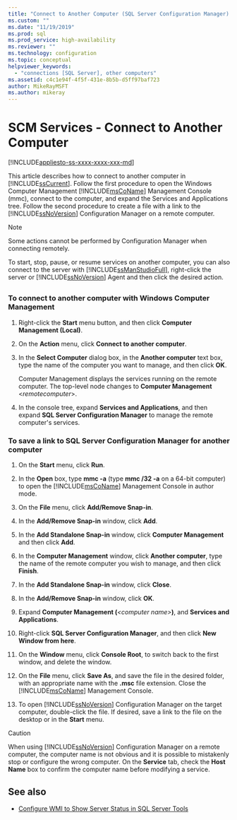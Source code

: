 ```yaml
---
title: "Connect to Another Computer (SQL Server Configuration Manager) | Microsoft Docs"
ms.custom: ""
ms.date: "11/19/2019"
ms.prod: sql
ms.prod_service: high-availability
ms.reviewer: ""
ms.technology: configuration
ms.topic: conceptual
helpviewer_keywords: 
  - "connections [SQL Server], other computers"
ms.assetid: c4c1e94f-4f5f-431e-8b5b-d5ff97baf723
author: MikeRayMSFT
ms.author: mikeray
---
```

# SCM Services - Connect to Another Computer

[!INCLUDE[appliesto-ss-xxxx-xxxx-xxx-md](../../includes/appliesto-ss-xxxx-xxxx-xxx-md.md)]

This article describes how to connect to another computer in [!INCLUDE[ssCurrent](../../includes/sscurrent-md.md)]. Follow the first procedure to open the Windows Computer Management [!INCLUDE[msCoName](../../includes/msconame-md.md)] Management Console (mmc), connect to the computer, and expand the Services and Applications tree. Follow the second procedure to create a file with a link to the [!INCLUDE[ssNoVersion](../../includes/ssnoversion-md.md)] Configuration Manager on a remote computer.

> [!NOTE]
> Some actions cannot be performed by Configuration Manager when connecting remotely.

To start, stop, pause, or resume services on another computer, you can also connect to the server with [!INCLUDE[ssManStudioFull](../../includes/ssmanstudiofull-md.md)], right-click the server or [!INCLUDE[ssNoVersion](../../includes/ssnoversion-md.md)] Agent and then click the desired action.

## <a name="SSMSProcedure"></a>

### To connect to another computer with Windows Computer Management

1. Right-click the **Start** menu button, and then click **Computer Management (Local)**.
2. On the **Action** menu, click **Connect to another computer**.
3. In the **Select Computer** dialog box, in the **Another computer** text box, type the name of the computer you want to manage, and then click **OK**.

   Computer Management displays the services running on the remote computer. The top-level node changes to **Computer Management** \<*remotecomputer*>.

4. In the console tree, expand **Services and Applications**, and then expand **SQL Server Configuration Manager** to manage the remote computer's services.

### To save a link to SQL Server Configuration Manager for another computer

1. On the **Start** menu, click **Run**.

2. In the **Open** box, type **mmc -a** (type **mmc /32 -a** on a 64-bit computer) to open the [!INCLUDE[msCoName](../../includes/msconame-md.md)] Management Console in author mode.
3. On the **File** menu, click **Add/Remove Snap-in**.
4. In the **Add/Remove Snap-in** window, click **Add**.
5. In the **Add Standalone Snap-in** window, click **Computer Management** and then click **Add**.
6. In the **Computer Management** window, click **Another computer**, type the name of the remote computer you wish to manage, and then click **Finish**.
7. In the **Add Standalone Snap-in** window, click **Close**.
8. In the **Add/Remove Snap-in** window, click **OK**.
9. Expand **Computer Management (**_\<computer name>_**)**, and **Services and Applications**.
10. Right-click **SQL Server Configuration Manager**, and then click **New Window from here**.
11. On the **Window** menu, click **Console Root**, to switch back to the first window, and delete the window.
12. On the **File** menu, click **Save As**, and save the file in the desired folder, with an appropriate name with the **.msc** file extension. Close the [!INCLUDE[msCoName](../../includes/msconame-md.md)] Management Console.
13. To open [!INCLUDE[ssNoVersion](../../includes/ssnoversion-md.md)] Configuration Manager on the target computer, double-click the file. If desired, save a link to the file on the desktop or in the **Start** menu.

> [!CAUTION]
> When using [!INCLUDE[ssNoVersion](../../includes/ssnoversion-md.md)] Configuration Manager on a remote computer, the computer name is not obvious and it is possible to mistakenly stop or configure the wrong computer. On the **Service** tab, check the **Host Name** box to confirm the computer name before modifying a service.

## See also

- [Configure WMI to Show Server Status in SQL Server Tools](../../ssms/configure-wmi-to-show-server-status-in-sql-server-tools.md)
